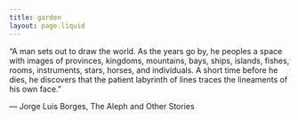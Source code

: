 ```yaml
---
title: garden
layout: page.liquid
---
```


“A man sets out to draw the world. As the years go by, he peoples a space with images of provinces, kingdoms, mountains, bays, ships, islands, fishes, rooms, instruments, stars, horses, and individuals. A short time before he dies, he discovers that the patient labyrinth of lines traces the lineaments of his own face.”

― Jorge Luis Borges, The Aleph and Other Stories
